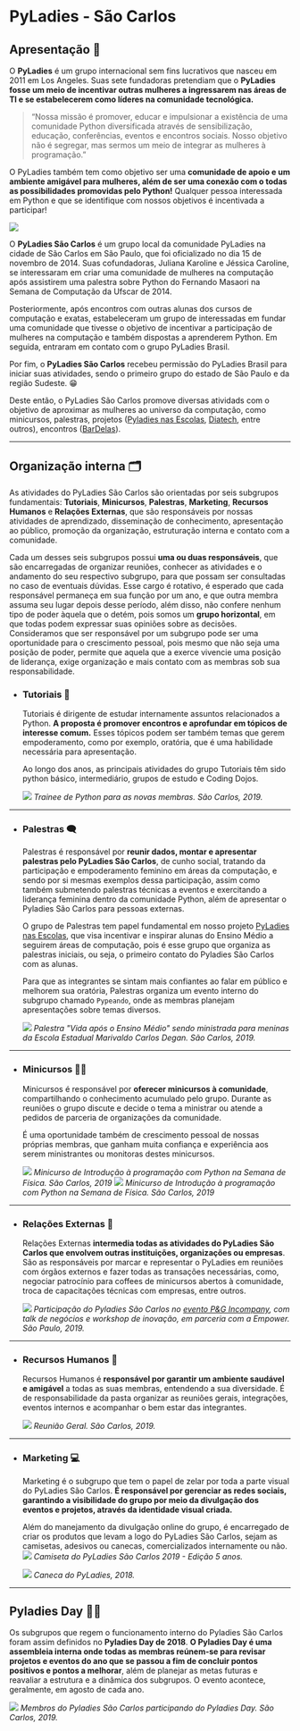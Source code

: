 # PyLadies - São Carlos

## Apresentação 👋
O **PyLadies** é um grupo internacional sem fins lucrativos que nasceu em 2011 em Los Angeles. Suas sete fundadoras pretendiam que o **PyLadies fosse um meio de incentivar outras mulheres a ingressarem nas áreas de TI e se estabelecerem como líderes na comunidade tecnológica.**

> “Nossa missão é promover, educar e impulsionar a existência de uma comunidade Python diversificada através de sensibilização, educação, conferências, eventos e encontros sociais. Nosso objetivo não é segregar, mas sermos um meio de integrar as mulheres à programação.”

O PyLadies também tem como objetivo ser uma **comunidade de apoio e um ambiente amigável para mulheres, além de ser uma conexão com o todas as possibilidades promovidas pelo Python!** Qualquer pessoa interessada em Python e que se identifique com nossos objetivos é incentivada a participar!

![](https://i.imgur.com/zuZx25K.png)


O **PyLadies São Carlos** é um grupo local da comunidade PyLadies na cidade de São Carlos em São Paulo, que foi oficializado no dia 15 de novembro de 2014. Suas cofundadoras, Juliana Karoline e Jéssica Caroline, se interessaram em criar uma comunidade de mulheres na computação após assistirem uma palestra sobre Python do Fernando Masaori na Semana de Computação da Ufscar de 2014. 

Posteriormente, após encontros com outras alunas dos cursos de computação e exatas, estabeleceram um grupo de interessadas em fundar uma comunidade que tivesse o objetivo de incentivar a participação de mulheres na computação e também dispostas a aprenderem Python. Em seguida, entraram em contato com o grupo PyLadies Brasil.

Por fim, o **PyLadies São Carlos** recebeu permissão do PyLadies Brasil para iniciar suas atividades, sendo o primeiro grupo do estado de São Paulo e da região Sudeste. 😁

Deste então, o PyLadies São Carlos promove diversas atividads com o objetivo de aproximar as mulheres ao universo da computação, como minicursos, palestras, projetos ([Pyladies nas Escolas](https://g1.globo.com/sp/sao-carlos-regiao/noticia/2019/08/22/projeto-leva-universo-da-programacao-para-meninas-do-ensino-medio-em-sao-carlos.ghtml), [Diatech](https://www.facebook.com/PyLadiesSaoCarlos/photos/a.1926210530813893/1926213804146899?type=3&sfns=mo), entre outros), encontros ([BarDelas](https://www.facebook.com/PyLadiesSaoCarlos/posts/2409227145845560)).

---
## Organização interna 🗂️
As atividades do PyLadies São Carlos são orientadas por seis subgrupos fundamentais: **Tutoriais**, **Minicursos**, **Palestras**, **Marketing**, **Recursos Humanos** e **Relações Externas**, que são responsáveis por nossas atividades de aprendizado, disseminação de conhecimento, apresentação ao público, promoção da organização, estruturação interna e contato com a comunidade. 


Cada um desses seis subgrupos possui **uma ou duas responsáveis**, que são encarregadas de organizar reuniões, conhecer as atividades e o andamento do seu respectivo subgrupo, para que possam ser consultadas no caso de eventuais dúvidas. Esse cargo é rotativo, é esperado que cada responsável permaneça em sua função por um ano, e que outra membra assuma seu lugar depois desse período, além disso, não confere nenhum tipo de poder àquela que o detém, pois somos um **grupo horizontal**, em que todas podem expressar suas opiniões sobre as decisões. Consideramos que ser responsável por um subgrupo pode ser uma oportunidade para o crescimento pessoal, pois mesmo que não seja uma posição de poder, permite que aquela que a exerce vivencie uma posição de liderança, exige organização e mais contato com as membras sob sua responsabilidade.

* ### Tutoriais 📖

    Tutoriais é dirigente de estudar internamente assuntos relacionados a Python. **A proposta é promover encontros e aprofundar em tópicos de interesse comum.** Esses tópicos podem ser também temas que gerem empoderamento, como por exemplo, oratória, que é uma habilidade necessária para apresentação.    
    
    Ao longo dos anos, as principais atividades do grupo Tutoriais têm sido python básico, intermediário, grupos de estudo  e  Coding Dojos.

    ![](https://i.imgur.com/zaUvnXi.jpg)
*Trainee de Python para as novas membras. São Carlos, 2019.*

---

* ### Palestras 🗨️

    Palestras é responsável por **reunir dados, montar e apresentar palestras pelo PyLadies São Carlos**, de cunho social, tratando da participação e empoderamento feminino em áreas da computação, e sendo por si mesmas exemplos dessa participação, assim como também submetendo palestras técnicas a eventos e exercitando a liderança feminina dentro da comunidade Python, além de apresentar o Pyladies São Carlos para pessoas externas.
       
    O grupo de Palestras tem papel fundamental em nosso projeto [PyLadies nas Escolas](https://g1.globo.com/sp/sao-carlos-regiao/noticia/2019/08/22/projeto-leva-universo-da-programacao-para-meninas-do-ensino-medio-em-sao-carlos.ghtml), que visa incentivar e inspirar alunas do Ensino Médio a seguirem áreas de computação, pois é esse grupo que organiza as palestras iniciais, ou seja, o primeiro contato do Pyladies São Carlos com as alunas.

    Para que as integrantes se sintam mais confiantes    ao falar em público e melhorem sua oratória, Palestras organiza um evento interno do subgrupo chamado `Pypeando`, onde as membras planejam apresentações sobre temas diversos.


    ![](https://i.imgur.com/vh1QqJt.png)
*Palestra "Vida após o Ensino Médio" sendo ministrada para meninas da Escola Estadual Marivaldo Carlos Degan. São Carlos, 2019.*


---
* ### Minicursos 👩‍💻
    Minicursos é responsável por **oferecer minicursos à comunidade**, compartilhando o conhecimento acumulado pelo grupo. Durante as reuniões o grupo discute e decide o tema a ministrar ou atende a pedidos de parceria de organizações da comunidade. 
    
    É uma oportunidade também de crescimento pessoal de nossas próprias membras, que ganham muita confiança e experiência aos serem ministrantes ou monitoras destes minicursos.

    ![](https://i.imgur.com/ivSFcV9.jpg)
*Minicurso de Introdução à programação com Python na Semana de Física. São Carlos, 2019*
    ![](https://i.imgur.com/vMcghni.jpg)
*Minicurso de Introdução à programação com Python na Semana de Física. São Carlos, 2019*


---

* ### Relações Externas 🤝
    Relações Externas **intermedia todas as atividades do PyLadies São Carlos que envolvem outras instituições, organizações ou empresas**. São as responsáveis por marcar e representar o PyLadies em reuniões com órgãos externos e fazer todas as transações necessárias, como, negociar patrocínio para coffees de minicursos abertos à comunidade, troca de capacitações técnicas com empresas, entre outros.

    ![](https://i.imgur.com/g6olfEt.jpg)
*Participação do Pyladies São Carlos no [evento P&G Incompany](https://www.facebook.com/PyLadiesSaoCarlos/photos/a.2034377563330522/2034377806663831?type=3&sfns=mo), com talk de negócios e workshop de inovação,  em parceria com a Empower. São Paulo, 2019.*

---

* ### Recursos Humanos 👐
    Recursos Humanos é  **responsável por garantir um ambiente saudável e amigável** a todas as suas membras, entendendo a sua diversidade. É de responsabilidade da pasta organizar as reuniões gerais, integrações, eventos internos e acompanhar o bem estar das integrantes.
    
    ![](https://i.imgur.com/gIR8Mm5.png)
*Reunião Geral. São Carlos, 2019.*


---

* ### Marketing 💻
    Marketing é o subgrupo que tem o papel de zelar por toda a parte visual do PyLadies São Carlos. **É responsável por gerenciar as redes sociais, garantindo a visibilidade do grupo por meio da divulgação dos eventos e projetos, através da identidade visual criada.** 

    Além do manejamento da divulgação online do grupo, é encarregado de criar os produtos que levam a logo do PyLadies São Carlos, sejam as camisetas, adesivos ou canecas, comercializados internamente ou não.
    ![](https://i.imgur.com/xIK3nz8.jpg)
*Camiseta do PyLadies São Carlos 2019 - Edição 5 anos.*

    ![](https://i.imgur.com/YYuzlye.png)
*Caneca do PyLadies, 2018.*


---

## Pyladies Day 🤹‍♀️
Os subgrupos que regem o funcionamento interno do Pyladies São Carlos foram assim definidos no **Pyladies Day de 2018**. **O Pyladies Day é uma assembleia interna onde todas as membras reúnem-se para revisar projetos e eventos do ano que se passou a fim de concluir pontos positivos e pontos a melhorar**, além de planejar as metas futuras e reavaliar a estrutura  e a dinâmica dos subgrupos. O evento acontece, geralmente, em agosto de cada ano.


![](https://i.imgur.com/NN6iqFi.jpg)
*Membros do Pyladies São Carlos participando do Pyladies Day. São Carlos, 2019.*
